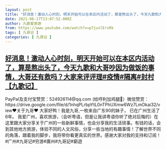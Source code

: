 ```yaml
---
layout: post
title: "好消息！激动人心时刻，明天开始可以在本区内活动了，算是熬出头了，今天九歌和大哥吵因为做饭的事情，大哥还有救吗？大家来评评理#疫情#隔离#封村【九歌记】"
date: 2021-06-17T13:07:52.000Z
author: 九歌爱旅游
from: https://www.youtube.com/watch?v=p7juslErsRk
tags: [ 九哥记 ]
categories: [ 九哥记 ]
---
```

<!--1623935272000-->
[好消息！激动人心时刻，明天开始可以在本区内活动了，算是熬出头了，今天九歌和大哥吵因为做饭的事情，大哥还有救吗？大家来评评理#疫情#隔离#封村【九歌记】](https://www.youtube.com/watch?v=p7juslErsRk)
------

<div>
PayPaI及支付宝赞赏：524926114@qq.com (给哼利加鸡腿🍗）微信赞赏：https://drive.google.com/file/d/1nhqPLrbpYtL0nTPhUXmw6Wz7LmOkai32/view♥关于九哥♥ 大家好鸭！我是九哥,一枚来自广东90的妹子， 已在广州生活了6年。 我爱广州，喜欢旅游，（会听粤语，但是让我讲粤语你听了绝对后悔的）在这里跟大家分享关于广州的一些新鲜事情，也会分享我的生活琐事。有钱的话，会到其他地方旅游，体验不同的人文风俗，分享一些当地的有趣事情！了解世界不同的角落，跟着我的脚步，我将带你看更真实的世界。感谢大家对我的支持和订阅！#广州#九哥记#穷游#廣州#九哥記#窮遊
</div>
